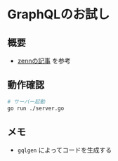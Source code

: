 # GraphQLのお試し
## 概要
- [zennの記事](https://zenn.dev/hsaki/books/golang-graphql) を参考

## 動作確認
```sh
# サーバー起動
go run ./server.go
```

## メモ
- `gqlgen` によってコードを生成する
